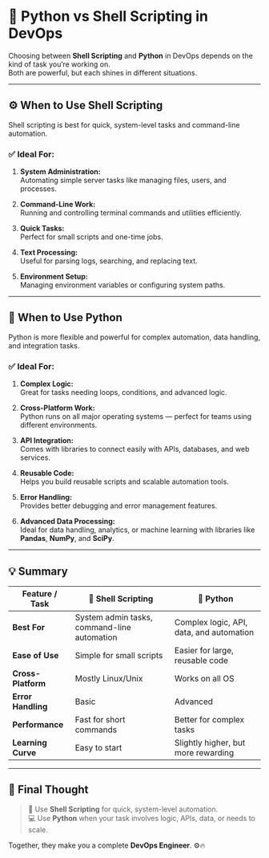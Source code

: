 # 🐍 Python vs Shell Scripting in DevOps

Choosing between **Shell Scripting** and **Python** in DevOps depends on the kind of task you’re working on.  
Both are powerful, but each shines in different situations.  

---

## ⚙️ When to Use **Shell Scripting**
Shell scripting is best for quick, system-level tasks and command-line automation.  

### ✅ Ideal For:
1. **System Administration:**  
   Automating simple server tasks like managing files, users, and processes.  

2. **Command-Line Work:**  
   Running and controlling terminal commands and utilities efficiently.  

3. **Quick Tasks:**  
   Perfect for small scripts and one-time jobs.  

4. **Text Processing:**  
   Useful for parsing logs, searching, and replacing text.  

5. **Environment Setup:**  
   Managing environment variables or configuring system paths.  

---

## 🐍 When to Use **Python**
Python is more flexible and powerful for complex automation, data handling, and integration tasks.  

### ✅ Ideal For:
1. **Complex Logic:**  
   Great for tasks needing loops, conditions, and advanced logic.  

2. **Cross-Platform Work:**  
   Python runs on all major operating systems — perfect for teams using different environments.  

3. **API Integration:**  
   Comes with libraries to connect easily with APIs, databases, and web services.  

4. **Reusable Code:**  
   Helps you build reusable scripts and scalable automation tools.  

5. **Error Handling:**  
   Provides better debugging and error management features.  

6. **Advanced Data Processing:**  
   Ideal for data handling, analytics, or machine learning with libraries like **Pandas**, **NumPy**, and **SciPy**.  

---

## 💡 Summary

| Feature / Task | 🐚 Shell Scripting | 🐍 Python |
|-----------------|------------------|------------|
| **Best For** | System admin tasks, command-line automation | Complex logic, API, data, and automation |
| **Ease of Use** | Simple for small scripts | Easier for large, reusable code |
| **Cross-Platform** | Mostly Linux/Unix | Works on all OS |
| **Error Handling** | Basic | Advanced |
| **Performance** | Fast for short commands | Better for complex tasks |
| **Learning Curve** | Easy to start | Slightly higher, but more rewarding |

---

## 🚀 Final Thought

> 🧠 Use **Shell Scripting** for quick, system-level automation.  
> 💻 Use **Python** when your task involves logic, APIs, data, or needs to scale.  

Together, they make you a complete **DevOps Engineer**. ⚙️🔥
